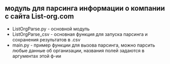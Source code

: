 ## модуль для парсинга информации о компании с сайта List-org.com
- ListOrgParse.py - основной модуль
- ListOrgParse_csv - основная функция для запуска парсинга и сохранения результатов в .csv
- main.py - пример функции для вызова парсинга, можно парсить любые данные об организации, названия полей задаются в аргументах этой ф-ии
